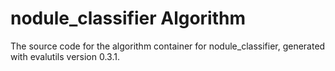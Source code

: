 # nodule_classifier Algorithm

The source code for the algorithm container for
nodule_classifier, generated with
evalutils version 0.3.1.

